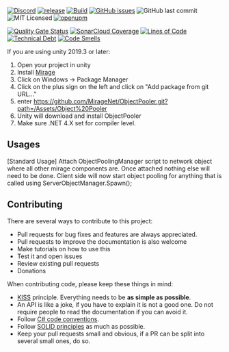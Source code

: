 [![Discord](https://img.shields.io/discord/809535064551456888.svg)](https://discordapp.com/invite/DTBPBYvexy)
[![release](https://img.shields.io/github/release/Miragenet/ObjectPooler.svg)](https://github.com/MirageNet/ObjectPooler/releases/latest)
[![Build](https://github.com/MirageNet/ObjectPooler/workflows/CI/badge.svg)](https://github.com/MirageNet/ObjectPooler/actions?query=workflow%3ACI)
[![GitHub issues](https://img.shields.io/github/issues/MirageNet/ObjectPooler.svg)](https://github.com/MirageNet/ObjectPooler/issues)
![GitHub last commit](https://img.shields.io/github/last-commit/MirageNet/ObjectPooler.svg) ![MIT Licensed](https://img.shields.io/badge/license-MIT-green.svg)
[![openupm](https://img.shields.io/npm/v/com.miragenet.objectpooler?label=openupm&registry_uri=https://package.openupm.com)](https://openupm.com/packages/com.miragenet.objectpooler/)

[![Quality Gate Status](https://sonarcloud.io/api/project_badges/measure?project=ObjectPooler&metric=alert_status)](https://sonarcloud.io/dashboard?id=ObjectPooler)
[![SonarCloud Coverage](https://sonarcloud.io/api/project_badges/measure?project=ObjectPooler&metric=coverage)](https://sonarcloud.io/component_measures?id=ObjectPooler&metric=coverage)
[![Lines of Code](https://sonarcloud.io/api/project_badges/measure?project=ObjectPooler&metric=ncloc)](https://sonarcloud.io/dashboard?id=ObjectPooler)
[![Technical Debt](https://sonarcloud.io/api/project_badges/measure?project=ObjectPooler&metric=sqale_index)](https://sonarcloud.io/dashboard?id=ObjectPooler)
[![Code Smells](https://sonarcloud.io/api/project_badges/measure?project=ObjectPooler&metric=code_smells)](https://sonarcloud.io/dashboard?id=ObjectPooler)

If you are using unity 2019.3 or later: 

1) Open your project in unity
2) Install [Mirage](https://github.com/MirageNet/Mirage)
3) Click on Windows -> Package Manager
4) Click on the plus sign on the left and click on "Add package from git URL..."
5) enter https://github.com/MirageNet/ObjectPooler.git?path=/Assets/Object%20Pooler
6) Unity will download and install ObjectPooler
7) Make sure .NET 4.X set for compiler level.

## Usages

[Standard Usage]
Attach ObjectPoolingManager script to network object where all other mirage components are. Once attached nothing else will need to be done. 
Client side will now start object pooling for anything that is called using ServerObjectManager.Spawn();

## Contributing

There are several ways to contribute to this project:

* Pull requests for bug fixes and features are always appreciated.
* Pull requests to improve the documentation is also welcome
* Make tutorials on how to use this
* Test it and open issues
* Review existing pull requests
* Donations

When contributing code, please keep these things in mind:

* [KISS](https://en.wikipedia.org/wiki/KISS_principle) principle. Everything needs to be **as simple as possible**. 
* An API is like a joke,  if you have to explain it is not a good one.  Do not require people to read the documentation if you can avoid it.
* Follow [C# code conventions](https://docs.microsoft.com/en-us/dotnet/csharp/programming-guide/inside-a-program/coding-conventions).
* Follow [SOLID principles](https://en.wikipedia.org/wiki/SOLID) as much as possible. 
* Keep your pull requests small and obvious,  if a PR can be split into several small ones, do so.
